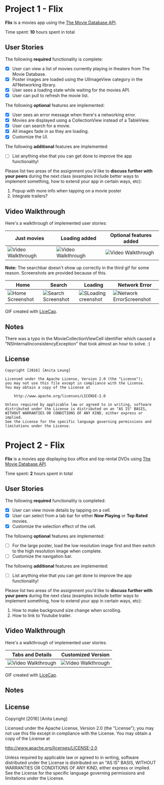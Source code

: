 # Project 1 - Flix

**Flix** is a movies app using the [The Movie Database API](http://docs.themoviedb.apiary.io/#).

Time spent: **10** hours spent in total

## User Stories

The following **required** functionality is complete:

- [x] User can view a list of movies currently playing in theaters from The Movie Database.
- [x] Poster images are loaded using the UIImageView category in the AFNetworking library.
- [x] User sees a loading state while waiting for the movies API.
- [x] User can pull to refresh the movie list.

The following **optional** features are implemented:

- [x] User sees an error message when there's a networking error.
- [x] Movies are displayed using a CollectionView instead of a TableView.
- [x] User can search for a movie.
- [x] All images fade in as they are loading.
- [x] Customize the UI.

The following **additional** features are implemented:

- [ ] List anything else that you can get done to improve the app functionality!

Please list two areas of the assignment you'd like to **discuss further with your peers** during the next class (examples include better ways to implement something, how to extend your app in certain ways, etc):

1. Popup with more info when tapping on a movie poster
2. Integrate trailers?

## Video Walkthrough 

Here's a walkthrough of implemented user stories:

Just movies    | Loading added   | Optional features added
----------- | ---------- | -----------
<img src='https://raw.githubusercontent.com/anitaleung/flix/master/gifs/stage1.gif' title='Video Walkthrough' width='' alt='Video Walkthrough' /> | <img src='https://raw.githubusercontent.com/anitaleung/flix/master/gifs/stage2.gif' title='Video Walkthrough' width='' alt='Video Walkthrough' /> | <img src='https://raw.githubusercontent.com/anitaleung/flix/master/gifs/stage3.gif' title='Video Walkthrough' width='' alt='Video Walkthrough' />

**Note:** The searchbar doesn't show up correctly in the third gif for some reason. Screenshots are provided because of this.

Home | Search | Loading | Network Error
-----|--------|---------|--------------
<img src='https://raw.githubusercontent.com/anitaleung/flix/master/Screenshots/screenshot1.png' title='Home Screenshot' width='' alt='Home Screenshot' />|<img src='https://raw.githubusercontent.com/anitaleung/flix/master/Screenshots/screenshot2.png' title='Search Screenshot' width='' alt='Search Screenshot' />|<img src='https://raw.githubusercontent.com/anitaleung/flix/master/Screenshots/screenshot3.png' title='Loading Screenshot' width='' alt='SLoading creenshot' />|<img src='https://raw.githubusercontent.com/anitaleung/flix/master/Screenshots/screenshot4.png' title='Network Error Screenshot' width='' alt='Network ErrorScreenshot' />

GIF created with [LiceCap](http://www.cockos.com/licecap/).

## Notes

There was a typo in the MovieCollectionViewCell identifier which caused a "NSInternalInconsistencyException" that took almost an hour to solve. :)

## License

    Copyright [2016] [Anita Leung]

    Licensed under the Apache License, Version 2.0 (the "License");
    you may not use this file except in compliance with the License.
    You may obtain a copy of the License at

        http://www.apache.org/licenses/LICENSE-2.0

    Unless required by applicable law or agreed to in writing, software
    distributed under the License is distributed on an "AS IS" BASIS,
    WITHOUT WARRANTIES OR CONDITIONS OF ANY KIND, either express or implied.
    See the License for the specific language governing permissions and
    limitations under the License.

# Project 2 - Flix

**Flix** is a movies app displaying box office and top rental DVDs using [The Movie Database API](http://docs.themoviedb.apiary.io/#).

Time spent: **2** hours spent in total

## User Stories

The following **required** functionality is completed:

- [x] User can view movie details by tapping on a cell.
- [x] User can select from a tab bar for either **Now Playing** or **Top Rated** movies.
- [x] Customize the selection effect of the cell.

The following **optional** features are implemented:

- [ ] For the large poster, load the low resolution image first and then switch to the high resolution image when complete.
- [ ] Customize the navigation bar.

The following **additional** features are implemented:

- [ ] List anything else that you can get done to improve the app functionality!

Please list two areas of the assignment you'd like to **discuss further with your peers** during the next class (examples include better ways to implement something, how to extend your app in certain ways, etc):

1. How to make background size change when scrolling.
2. How to link to Youtube trailer. 

## Video Walkthrough 

Here's a walkthrough of implemented user stories:

 Tabs and Details | Customized Version
-----|--------|
<img src='https://raw.githubusercontent.com/anitaleung/flix/master/gifs/stage4.gif' title='Video Walkthrough' width='' alt='Video Walkthrough' /> | <img src='https://raw.githubusercontent.com/anitaleung/flix/master/gifs/stage5.gif' title='Video Walkthrough' width='' alt='Video Walkthrough' /> 

GIF created with [LiceCap](http://www.cockos.com/licecap/).

## Notes


## License

Copyright [2016] [Anita Leung]

Licensed under the Apache License, Version 2.0 (the "License");
you may not use this file except in compliance with the License.
You may obtain a copy of the License at

http://www.apache.org/licenses/LICENSE-2.0

Unless required by applicable law or agreed to in writing, software
distributed under the License is distributed on an "AS IS" BASIS,
WITHOUT WARRANTIES OR CONDITIONS OF ANY KIND, either express or implied.
See the License for the specific language governing permissions and
limitations under the License.